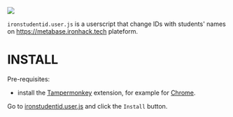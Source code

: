 [![](https://img.shields.io/badge/Tampermonkey-ironstudentid.user.js-0a6b00)](https://github.com/abernier/ironstudentid/raw/main/ironstudentid.user.js)

`ironstudentid.user.js` is a userscript that change IDs with students' names on https://metabase.ironhack.tech plateform.

# INSTALL

Pre-requisites:
  - install the [Tampermonkey](https://www.tampermonkey.net) extension, for example for [Chrome](https://chrome.google.com/webstore/detail/tampermonkey/dhdgffkkebhmkfjojejmpbldmpobfkfo).

Go to [ironstudentid.user.js](https://github.com/abernier/ironstudentid/raw/main/ironstudentid.user.js) and click the `Install` button.

